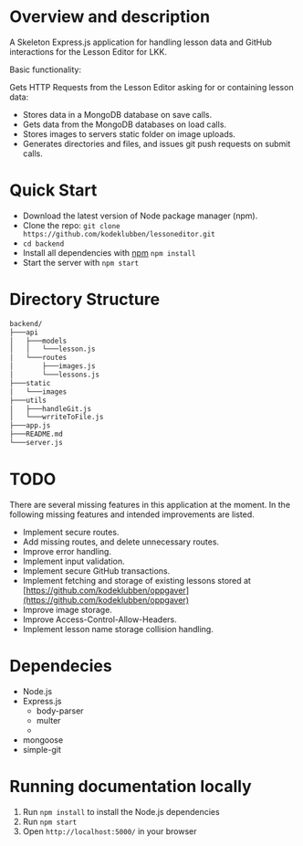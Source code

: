 # Overview and description

A Skeleton Express.js application for handling lesson data and GitHub interactions for the Lesson Editor for LKK.

Basic functionality:

Gets HTTP Requests from the Lesson Editor asking for or containing lesson data:

* Stores data in a MongoDB database on save calls.
* Gets data from the MongoDB databases on load calls.
* Stores images to servers static folder on image uploads.
* Generates directories and files, and issues git push requests on submit calls.

# Quick Start

* Download the latest version of Node package manager (npm). 
* Clone the repo: `git clone https://github.com/kodeklubben/lessoneditor.git`
* `cd backend`
* Install all dependencies with [npm](https://www.npmjs.com/) `npm install`
* Start the server with `npm start`

# Directory Structure

```bash
backend/
├───api
│   ├───models
│   │   └───lesson.js
│   └───routes
│       ├───images.js
│       └───lessons.js
├───static
│   └───images
├───utils
│   ├───handleGit.js
│   └───wrriteToFile.js
├───app.js
├───README.md
└───server.js
```

# TODO

There are several missing features in this application at the moment. In the following missing features and intended improvements are listed.

* Implement secure routes.
* Add missing routes, and delete unnecessary routes.
* Improve error handling.
* Implement input validation.
* Implement secure GitHub transactions.
* Implement fetching and storage of existing lessons stored at [https://github.com/kodeklubben/oppgaver](https://github.com/kodeklubben/oppgaver)
* Improve image storage.
* Improve Access-Control-Allow-Headers.
* Implement lesson name storage collision handling.

# Dependecies

* Node.js
* Express.js
    * body-parser
    * multer
    * 
* mongoose
* simple-git

# Running documentation locally

1. Run `npm install` to install the Node.js dependencies
2. Run `npm start`
3. Open `http://localhost:5000/` in your browser